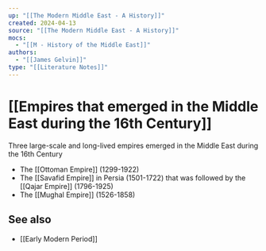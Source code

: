 ```yaml
---
up: "[[The Modern Middle East - A History]]"
created: 2024-04-13
source: "[[The Modern Middle East - A History]]"
mocs:
  - "[[M - History of the Middle East]]"
authors:
  - "[[James Gelvin]]"
type: "[[Literature Notes]]"
---
```

# [[Empires that emerged in the Middle East during the 16th Century]]

Three large-scale and long-lived empires emerged in the Middle East during the 16th Century

- The [[Ottoman Empire]] (1299-1922)
- The [[Savafid Empire]] in Persia (1501-1722) that was followed by the [[Qajar Empire]] (1796-1925)
- The [[Mughal Empire]] (1526-1858)

## See also
- [[Early Modern Period]]